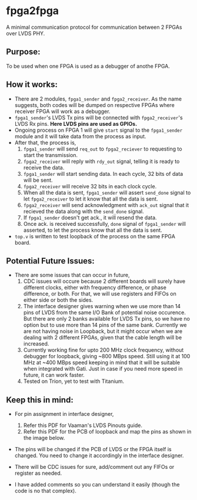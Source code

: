 # fpga2fpga
A minimal communication protocol for communication between 2 FPGAs over LVDS PHY.

## Purpose:
To be used when one FPGA is used as a debugger of anothe FPGA.

## How it works:
- There are 2 modules, `fpga1_sender` and `fpga2_receiver`. As the name suggests, both codes will be dumped on respective FPGAs where receiver FPGA will work as a debugger.
- `fpga1_sender`'s LVDS Tx pins will be connected with `fpga2_receiver`'s LVDS Rx pins. **Here LVDS pins are used as GPIOs.**
- Ongoing process on FPGA 1 will give `start` signal to the `fpga1_sender` module and it will take data from the process as input.
- After that, the process is,
    1. `fpga1_sender` will send `req_out` to `fpga2_reciever` to requesting to start the transmission.
    2. `fpga2_receiver` will reply with `rdy_out` signal, telling it is ready to receive the data.
    3. `fpga1_sender` will start sending data. In each cycle, 32 bits of data will be sent.
    4. `fpga2_receiver` will receive 32 bits in each clock cycle.
    5. When all the data is sent, `fpga1_sender` will assert `send_done` signal to let `fpga2_receiver` to let it know that all the data is sent.
    6. `fpga2_receiver` will send acknowledgment with `ack_out` signal that it recieved the data along with the `send_done` signal.
    7. If `fpga1_sender` doesn't get ack., it will resend the data.
    8. Once ack. is received successfully, `done` signal of `fpga1_sender` will asserted, to let the process know that all the data is sent.
- `top.v` is written to test loopback of the process on the same FPGA board.

## Potential Future Issues:
- There are some issues that can occur in future,
    1. CDC issues will occure because 2 different boards will surely have different clocks, either with frequency difference, or phase difference, or both. For that, we will use registers and FIFOs on either side or both the sides.
    2. The interface designer gives warning when we use more than 14 pins of LVDS from the same I/O Bank of potential noise occurence. But there are only 2 banks available for LVDS Tx pins, so we have no option but to use more than 14 pins of the same bank. Currently we are not having noise in Loopback, but it might occur when we are dealing with 2 different FPGAs, given that the cable length will be increased.
    3. Currently working fine for upto 200 MHz clock frequency, without debugger for loopback, giving ~800 MBps speed. Still using it at 100 MHz at ~400 MBps speed keeping in mind that it will be suitable when integrated with Gati. Just in case if you need more speed in future, it can work faster.
    4. Tested on Trion, yet to test with Titanium.

## Keep this in mind:
- For pin assignment in interface designer,
    1. Refer this PDF for Vaaman's LVDS Pinouts guide.
    2. Refer this PDF for the PCB of loopback and map the pins as shown in the image below.
 


- The pins will be changed if the PCB of LVDS or the FPGA itself is changed. You need to change it accordingly in the interface designer.
- There will be CDC issues for sure, add/comment out any FIFOs or register as needed.
- I have added comments so you can understand it easily (though the code is no that complex).
